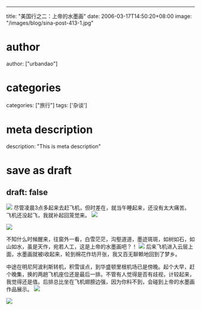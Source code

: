 
---
title: "美国行之二：上帝的水墨画"
date: 2006-03-17T14:50:20+08:00
image: "/images/blog/sina-post-413-1.jpg"
# author
author: ["urbandao"]
# categories
categories: ["旅行"]
tags: ['杂谈']
# meta description
description: "This is meta description"
# save as draft
draft: false
---

![](/images/blog/sina-post-413-1.jpg)
尽管凌晨3点多起来去赶飞机，但时差在，就当午睡起来，还没有太大痛苦。飞机还没起飞，我就补起回笼觉来。
![](/images/blog/sina-post-413-2.jpg)

![](/images/blog/sina-post-413-3.jpg)

不知什么时候醒来，往窗外一看，白雪茫茫，沟壑道道，墨迹斑斑，如树如石，如山如水，虽是天作，宛若人工，这是上帝的水墨画吧？！
![](/images/blog/sina-post-413-4.jpg)
后来飞机进入云层上面，水墨画就被i收起来，轮到棉花作坊开张，我又百无聊赖地回到了梦乡。

中途在明尼阿波利斯转机，积雪误点，到华盛顿里根机场已是傍晚。起个大早，赶个晚集，换的两趟飞机座位还是最后一排。不管有人觉得是否有歧视，计较起来，我觉得还是值。后排总比坐在飞机翅膀边强，因为你料不到，会碰到上帝的水墨画作品展示。
![](/images/blog/sina-post-413-5.jpg)

![](/images/blog/sina-post-413-6.jpg)
